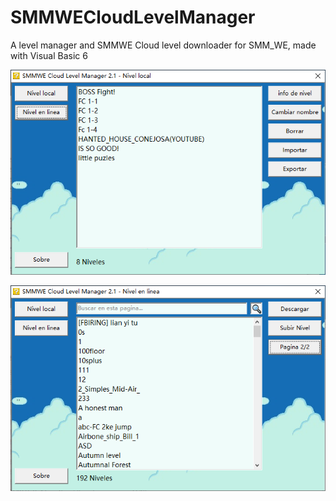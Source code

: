 # SMMWECloudLevelManager
A level manager and SMMWE Cloud level downloader for SMM_WE, made with Visual Basic 6

![screenshot 1](sc.png)

![screenshot 2](sc2.png)
